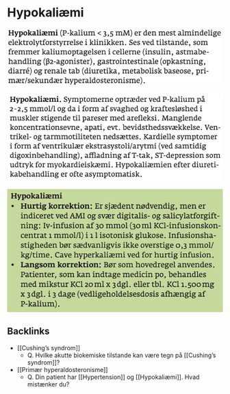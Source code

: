 # Hypokaliæmi
![](BearImages/1ED7D02F-3799-4967-9235-9562EDD1C030-15714-0000367A025D21A4/A49CBD5F-B390-4A0D-BAA2-E094F7946D2A.png)

![](BearImages/FF89DE01-DD41-4312-A13E-40099354F27B-15714-00003686EB924573/4A558A07-D395-4832-AAA0-EABDCD770E37.png)

![](BearImages/AF625527-FF09-4338-A3F7-124EEE433268-15714-0000369BC98A267C/2ABF937D-CC28-4440-AE1B-F24DE4848FD6.png)


## Backlinks
* [[Cushing’s syndrom]]
	* Q. Hvilke akutte biokemiske tilstande kan være tegn på [[Cushing’s syndrom]]?
* [[Primær hyperaldosteronisme]]
	* Q. Din patient har [[Hypertension]] og [[Hypokaliæmi]]. Hvad mistænker du?

<!-- {BearID:38BD1CE5-EFFB-467A-9A30-4B689D3EB02C-21575-0000247A7ABE3748} -->
